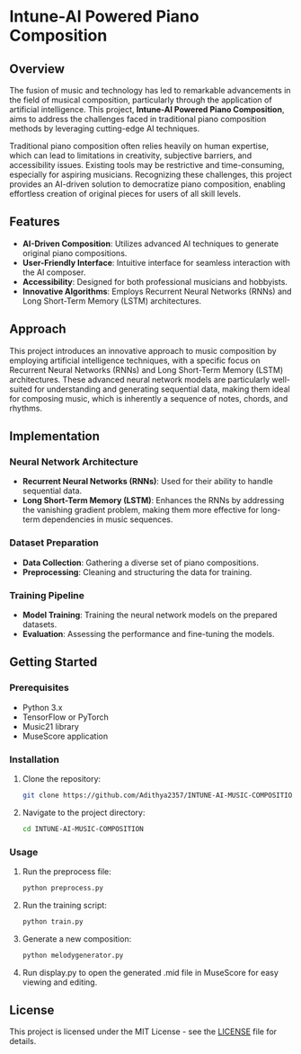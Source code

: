 # Intune-AI Powered Piano Composition

## Overview

The fusion of music and technology has led to remarkable advancements in the field of musical composition, particularly through the application of artificial intelligence. This project, **Intune-AI Powered Piano Composition**, aims to address the challenges faced in traditional piano composition methods by leveraging cutting-edge AI techniques.

Traditional piano composition often relies heavily on human expertise, which can lead to limitations in creativity, subjective barriers, and accessibility issues. Existing tools may be restrictive and time-consuming, especially for aspiring musicians. Recognizing these challenges, this project provides an AI-driven solution to democratize piano composition, enabling effortless creation of original pieces for users of all skill levels.

## Features

- **AI-Driven Composition**: Utilizes advanced AI techniques to generate original piano compositions.
- **User-Friendly Interface**: Intuitive interface for seamless interaction with the AI composer.
- **Accessibility**: Designed for both professional musicians and hobbyists.
- **Innovative Algorithms**: Employs Recurrent Neural Networks (RNNs) and Long Short-Term Memory (LSTM) architectures.

## Approach

This project introduces an innovative approach to music composition by employing artificial intelligence techniques, with a specific focus on Recurrent Neural Networks (RNNs) and Long Short-Term Memory (LSTM) architectures. These advanced neural network models are particularly well-suited for understanding and generating sequential data, making them ideal for composing music, which is inherently a sequence of notes, chords, and rhythms.

## Implementation

### Neural Network Architecture

- **Recurrent Neural Networks (RNNs)**: Used for their ability to handle sequential data.
- **Long Short-Term Memory (LSTM)**: Enhances the RNNs by addressing the vanishing gradient problem, making them more effective for long-term dependencies in music sequences.

### Dataset Preparation

- **Data Collection**: Gathering a diverse set of piano compositions.
- **Preprocessing**: Cleaning and structuring the data for training.

### Training Pipeline

- **Model Training**: Training the neural network models on the prepared datasets.
- **Evaluation**: Assessing the performance and fine-tuning the models.

## Getting Started

### Prerequisites

- Python 3.x
- TensorFlow or PyTorch
- Music21 library
- MuseScore application

### Installation

1. Clone the repository:
    ```bash
    git clone https://github.com/Adithya2357/INTUNE-AI-MUSIC-COMPOSITION.git
    ```
2. Navigate to the project directory:
    ```bash
    cd INTUNE-AI-MUSIC-COMPOSITION
    ```

### Usage
1. Run the preprocess file:
   ```bash
   python preprocess.py
   ```
2. Run the training script:
    ```bash
    python train.py
    ```
3. Generate a new composition:
    ```bash
    python melodygenerator.py
    ```
4.  Run display.py to open the generated .mid file in MuseScore for easy viewing and editing.

## License

This project is licensed under the MIT License - see the [LICENSE](LICENSE) file for details.
